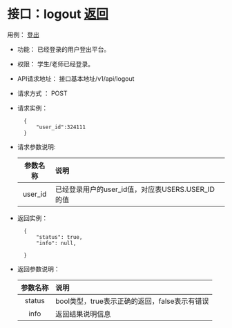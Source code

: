 # 接口：logout  [返回](../README.md)
用例： [登出](../用例/登出.md)

- 功能：
    已经登录的用户登出平台。

- 权限：
    学生/老师已经登录。    

- API请求地址： 
    接口基本地址/v1/api/logout

- 请求方式 ：
    POST

- 请求实例：

        {
            "user_id":324111
        }

- 请求参数说明:        

  | 参数名称 | 说明                                             |
  | :------: | :----------------------------------------------- |
  | user_id  | 已经登录用户的user_id值，对应表USERS.USER_ID的值 |

- 返回实例：

        {         
            "status": true,
            "info": null,    
        
        }

- 返回参数说明：    

  | 参数名称 | 说明                                          |
  | :------: | :-------------------------------------------- |
  |  status  | bool类型，true表示正确的返回，false表示有错误 |
  |   info   | 返回结果说明信息                              |

